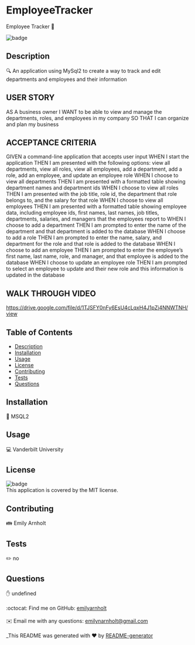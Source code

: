 # EmployeeTracker
Employee Tracker 👋
  
![badge](https://img.shields.io/badge/license-MIT-brightgreen)<br />
## Description
🔍 An application using MySql2 to create a way to track and edit departments and employees and their information
## USER STORY 
AS A business owner
I WANT to be able to view and manage the departments, roles, and employees in my company
SO THAT I can organize and plan my business
## ACCEPTANCE CRITERIA
GIVEN a command-line application that accepts user input
WHEN I start the application
THEN I am presented with the following options: view all departments, view all roles, view all employees, add a department, add a role, add an employee, and update an employee role
WHEN I choose to view all departments
THEN I am presented with a formatted table showing department names and department ids
WHEN I choose to view all roles
THEN I am presented with the job title, role id, the department that role belongs to, and the salary for that role
WHEN I choose to view all employees
THEN I am presented with a formatted table showing employee data, including employee ids, first names, last names, job titles, departments, salaries, and managers that the employees report to
WHEN I choose to add a department
THEN I am prompted to enter the name of the department and that department is added to the database
WHEN I choose to add a role
THEN I am prompted to enter the name, salary, and department for the role and that role is added to the database
WHEN I choose to add an employee
THEN I am prompted to enter the employee’s first name, last name, role, and manager, and that employee is added to the database
WHEN I choose to update an employee role
THEN I am prompted to select an employee to update and their new role and this information is updated in the database
## WALK THROUGH VIDEO
https://drive.google.com/file/d/1TJSFY0nFy6EsU4cLqxH4J1pZj4NNWTNH/view

## Table of Contents
- [Description](#description)
- [Installation](#installation)
- [Usage](#usage)
- [License](#license)
- [Contributing](#contributing)
- [Tests](#tests)
- [Questions](#questions)
## Installation
💾 MSQL2
## Usage
💻 Vanderbilt University
## License
![badge](https://img.shields.io/badge/license-MIT-brightgreen)
<br />
This application is covered by the MIT license. 
## Contributing
👪 Emily Arnholt
## Tests
✏️ no 
## Questions
✋ undefined<br />
<br />
:octocat: Find me on GitHub: [emilyarnholt](https://github.com/emilyarnholt)<br />
<br />
✉️ Email me with any questions: emilynarnholt@gmail.com<br /><br />
_This README was generated with ❤️ by [README-generator](https://github.com/emilyarnholt/readMeGenerator) 
    